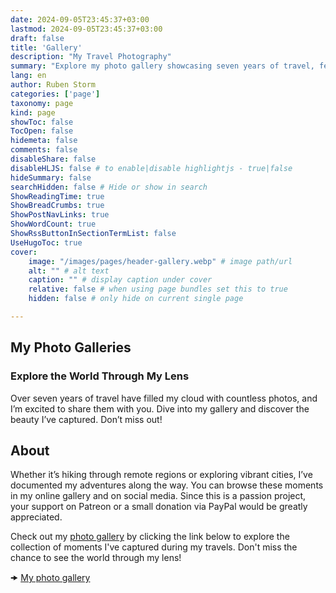 ```yaml
---
date: 2024-09-05T23:45:37+03:00
lastmod: 2024-09-05T23:45:37+03:00
draft: false
title: 'Gallery'
description: "My Travel Photography"
summary: "Explore my photo gallery showcasing seven years of travel, featuring images from hiking and city adventures. Your support on Patreon or PayPal is appreciated as I share these moments purely out of passion."
lang: en
author: Ruben Storm
categories: ['page']
taxonomy: page
kind: page
showToc: false
TocOpen: false
hidemeta: false
comments: false
disableShare: false
disableHLJS: false # to enable|disable highlightjs - true|false
hideSummary: false
searchHidden: false # Hide or show in search
ShowReadingTime: true
ShowBreadCrumbs: true
ShowPostNavLinks: true
ShowWordCount: true
ShowRssButtonInSectionTermList: false
UseHugoToc: true
cover:
    image: "/images/pages/header-gallery.webp" # image path/url
    alt: "" # alt text
    caption: "" # display caption under cover
    relative: false # when using page bundles set this to true
    hidden: false # only hide on current single page

---
```


## My Photo Galleries
### Explore the World Through My Lens
Over seven years of travel have filled my cloud with countless photos, and I’m excited to share them with you. Dive into my gallery and discover the beauty I’ve captured. Don’t miss out!

## About
Whether it’s hiking through remote regions or exploring vibrant cities, I’ve documented my adventures along the way. You can browse these moments in my online gallery and on social media. Since this is a passion project, your support on Patreon or a small donation via PayPal would be greatly appreciated.

Check out my [photo gallery][defGalleryLink] by clicking the link below to explore the collection of moments I've captured during my travels. Don't miss the chance to see the world through my lens!

&#129054; [My photo gallery][defGalleryLink]

	



[defGalleryLink]: https://rubenstorm-foto.webspace.rocks/